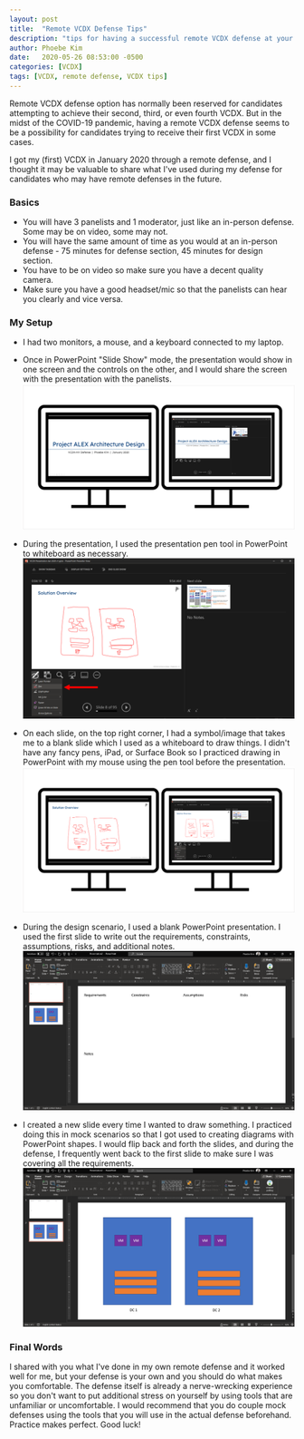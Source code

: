 ```yaml
---
layout: post
title:  "Remote VCDX Defense Tips"
description: "tips for having a successful remote VCDX defense at your home."
author: Phoebe Kim 
date:   2020-05-26 08:53:00 -0500
categories: [VCDX]
tags: [VCDX, remote defense, VCDX tips]
---
```


Remote VCDX defense option has normally been reserved for candidates attempting to achieve their second, third, or even fourth VCDX. But in the midst of the COVID-19 pandemic, having a remote VCDX defense seems to be a possibility for candidates trying to receive their first VCDX in some cases. 

I got my (first) VCDX in January 2020 through a remote defense, and I thought it may be valuable to share what I've used during my defense for candidates who may have remote defenses in the future.  


### Basics
- You will have 3 panelists and 1 moderator, just like an in-person defense. Some may be on video, some may not.
- You will have the same amount of time as you would at an in-person defense - 75 minutes for defense section, 45 minutes for design section.
- You have to be on video so make sure you have a decent quality camera.
- Make sure you have a good headset/mic so that the panelists can hear you clearly and vice versa.


### My Setup
- I had two monitors, a mouse, and a keyboard connected to my laptop.
- Once in PowerPoint "Slide Show" mode, the presentation would show in one screen and the controls on the other, and I would share the screen with the presentation with the panelists.
![setup](/assets/images/vcdx-remote-defense-tips/setup.png)

- During the presentation, I used the presentation pen tool in PowerPoint to whiteboard as necessary.
![presentationpen](/assets/images/vcdx-remote-defense-tips/presentationpen.png)

- On each slide, on the top right corner, I had a symbol/image that takes me to a blank slide which I used as a whiteboard to draw things. I didn't have any fancy pens, iPad, or Surface Book so I practiced drawing in PowerPoint with my mouse using the pen tool before the presentation.
![presentationpendrawing](/assets/images/vcdx-remote-defense-tips/presentationpendrawing.png)

- During the design scenario, I used a blank PowerPoint presentation. I used the first slide to write out the requirements, constraints, assumptions, risks, and additional notes. 
![designscenario](/assets/images/vcdx-remote-defense-tips/designscenario.PNG)

- I created a new slide every time I wanted to draw something. I practiced doing this in mock scenarios so that I got used to creating diagrams with PowerPoint shapes. I would flip back and forth the slides, and during the defense, I frequently went back to the first slide to make sure I was covering all the requirements. 
![designscenario2](/assets/images/vcdx-remote-defense-tips/designscenario2.PNG)


### Final Words
I shared with you what I've done in my own remote defense and it worked well for me, but your defense is your own and you should do what makes you comfortable. The defense itself is already a nerve-wrecking experience so you don't want to put additional stress on yourself by using tools that are unfamiliar or uncomfortable. I would recommend that you do couple mock defenses using the tools that you will use in the actual defense beforehand. Practice makes perfect. Good luck!
